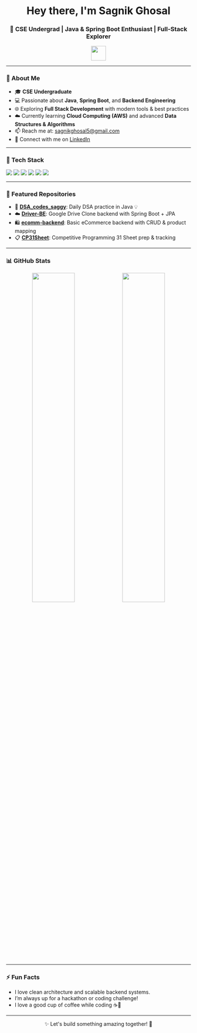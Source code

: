 <h1 align="center">Hey there, I'm Sagnik Ghosal </h1>
<h3 align="center">🚀 CSE Undergrad | Java & Spring Boot Enthusiast | Full-Stack Explorer</h3>

<p align="center">
  <img src="https://media.giphy.com/media/hvRJCLFzcasrR4ia7z/giphy.gif" width="40px">
</p>

---

### 💫 About Me

- 🎓 **CSE Undergraduate**  
- 💻 Passionate about **Java**, **Spring Boot**, and **Backend Engineering**  
- 🌐 Exploring **Full Stack Development** with modern tools & best practices  
- ☁️ Currently learning **Cloud Computing (AWS)** and advanced **Data Structures & Algorithms**  
- 📫 Reach me at: [sagnikghosal5@gmail.com](mailto:sagnikghosal5@gmail.com)  
- 🔗 Connect with me on [LinkedIn](https://www.linkedin.com/in/sagnikghosal07/)

---

### 🚀 Tech Stack

<p align="left">
  <img src="https://img.shields.io/badge/Java-%23ED8B00.svg?&style=for-the-badge&logo=java&logoColor=white" />
  <img src="https://img.shields.io/badge/SpringBoot-%236DB33F.svg?&style=for-the-badge&logo=springboot&logoColor=white" />
  <img src="https://img.shields.io/badge/React-%2320232a.svg?&style=for-the-badge&logo=react&logoColor=%2361DAFB" />
  <img src="https://img.shields.io/badge/MySQL-%2300f.svg?&style=for-the-badge&logo=mysql&logoColor=white" />
  <img src="https://img.shields.io/badge/Git-%23F05032.svg?&style=for-the-badge&logo=git&logoColor=white" />
  <img src="https://img.shields.io/badge/Postman-%23FF6C37.svg?&style=for-the-badge&logo=postman&logoColor=white" />
</p>

---

### 📂 Featured Repositories

- 🔧 [**DSA_codes_saggy**](https://github.com/sagnikghosal007/DSA_codes_saggy): Daily DSA practice in Java 💡
- ☁️ [**Driver-BE**](https://github.com/sagnikghosal007/Driver-BE): Google Drive Clone backend with Spring Boot + JPA
- 🛍️ [**ecomm-backend**](https://github.com/sagnikghosal007/ecomm-backend): Basic eCommerce backend with CRUD & product mapping
- 📋 [**CP31Sheet**](https://github.com/sagnikghosal007/CP31Sheet): Competitive Programming 31 Sheet prep & tracking

---

### 📊 GitHub Stats

<p align="center">
  <img src="https://github-readme-stats.vercel.app/api?username=sagnikghosal007&show_icons=true&theme=radical" width="48%" />
  <img src="https://github-readme-streak-stats.herokuapp.com/?user=sagnikghosal007&theme=radical" width="48%" />
</p>

---

### ⚡ Fun Facts

- I love clean architecture and scalable backend systems.
- I’m always up for a hackathon or coding challenge!
- I love a good cup of coffee while coding ☕🧠

---

<p align="center">✨ Let's build something amazing together! 🚀</p>


